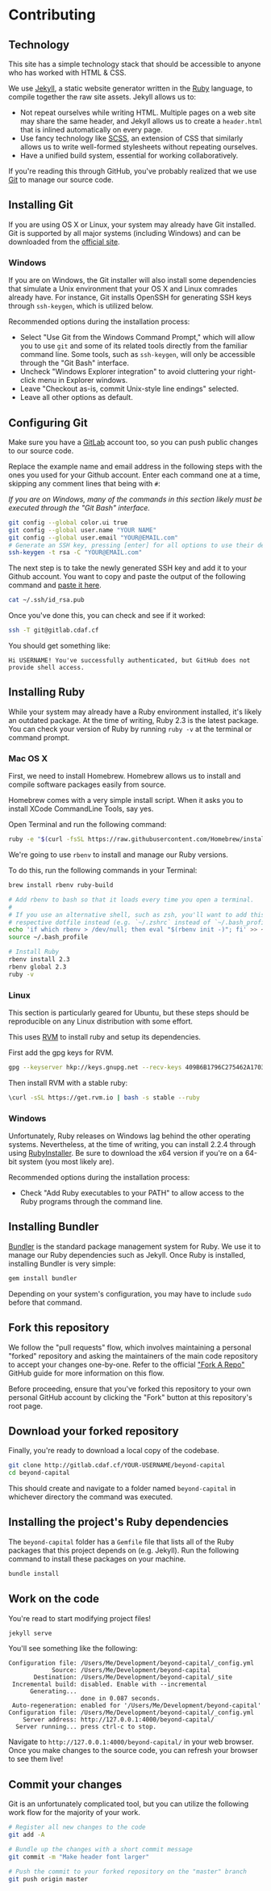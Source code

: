 # Contributing

## Technology

This site has a simple technology stack that should be accessible to anyone who has worked with HTML & CSS.

We use [Jekyll](https://jekyllrb.com/), a static website generator written in the [Ruby](https://www.ruby-lang.org/en/) language, to compile together the raw site assets. Jekyll allows us to:

* Not repeat ourselves while writing HTML. Multiple pages on a web site may share the same header, and Jekyll allows us to create a `header.html` that is inlined automatically on every page.
* Use fancy technology like [SCSS](http://sass-lang.com/), an extension of CSS that similarly allows us to write well-formed stylesheets without repeating ourselves.
* Have a unified build system, essential for working collaboratively.

If you're reading this through GitHub, you've probably realized that we use [Git](https://git-scm.com/) to manage our source code.

## Installing Git

If you are using OS X or Linux, your system may already have Git installed. Git is supported by all major systems (including Windows) and can be downloaded from the [official site](https://git-scm.com/).

### Windows

If you are on Windows, the Git installer will also install some dependencies that simulate a Unix environment that your OS X and Linux comrades already have. For instance, Git installs OpenSSH for generating SSH keys through `ssh-keygen`, which is utilized below.

Recommended options during the installation process:

* Select "Use Git from the Windows Command Prompt," which will allow you to use `git` and some of its related tools directly from the familiar command line. Some tools, such as `ssh-keygen`, will only be accessible through the "Git Bash" interface.
* Uncheck "Windows Explorer integration" to avoid cluttering your right-click menu in Explorer windows.
* Leave "Checkout as-is, commit Unix-style line endings" selected.
* Leave all other options as default.

## Configuring Git

Make sure you have a [GitLab](http://gitlab.cdap.cf) account too, so you can push public changes to our source code.

Replace the example name and email address in the following steps with the ones you used for your Github account. Enter each command one at a time, skipping any comment lines that being with `#`:

*If you are on Windows, many of the commands in this section likely must be executed through the "Git Bash" interface.*

```sh
git config --global color.ui true
git config --global user.name "YOUR NAME"
git config --global user.email "YOUR@EMAIL.com"
# Generate an SSH key, pressing [enter] for all options to use their defaults:
ssh-keygen -t rsa -C "YOUR@EMAIL.com"
```

The next step is to take the newly generated SSH key and add it to your Github account. You want to copy and paste the output of the following command and [paste it here](http://gitlab.cdap.cf/profile/keys).

```sh
cat ~/.ssh/id_rsa.pub
```

Once you've done this, you can check and see if it worked:

```sh
ssh -T git@gitlab.cdaf.cf
```

You should get something like:

```
Hi USERNAME! You've successfully authenticated, but GitHub does not provide shell access.
```

## Installing Ruby

While your system may already have a Ruby environment installed, it's likely an outdated package. At the time of writing, Ruby 2.3 is the latest package. You can check your version of Ruby by running `ruby -v` at the terminal or command prompt.

### Mac OS X

First, we need to install Homebrew. Homebrew allows us to install and compile software packages easily from source.

Homebrew comes with a very simple install script. When it asks you to install XCode CommandLine Tools, say yes.

Open Terminal and run the following command:

```sh
ruby -e "$(curl -fsSL https://raw.githubusercontent.com/Homebrew/install/master/install)"
```

We're going to use `rbenv` to install and manage our Ruby versions.

To do this, run the following commands in your Terminal:

```sh
brew install rbenv ruby-build

# Add rbenv to bash so that it loads every time you open a terminal.
#
# If you use an alternative shell, such as zsh, you'll want to add this line to its
# respective dotfile instead (e.g. `~/.zshrc` instead of `~/.bash_profile`).
echo 'if which rbenv > /dev/null; then eval "$(rbenv init -)"; fi' >> ~/.bash_profile
source ~/.bash_profile

# Install Ruby
rbenv install 2.3
rbenv global 2.3
ruby -v
```

### Linux

This section is particularly geared for Ubuntu, but these steps should be reproducible on any Linux distribution with some effort.

This uses [RVM](https://rvm.io/rvm/install) to install ruby and setup its dependencies.

First add the gpg keys for RVM. 
```sh
gpg --keyserver hkp://keys.gnupg.net --recv-keys 409B6B1796C275462A1703113804BB82D39DC0E3
```

Then install RVM with a stable ruby:
```sh
\curl -sSL https://get.rvm.io | bash -s stable --ruby
```

### Windows

Unfortunately, Ruby releases on Windows lag behind the other operating systems. Nevertheless, at the time of writing, you can install 2.2.4 through using [RubyInstaller](http://rubyinstaller.org/downloads/). Be sure to download the x64 version if you're on a 64-bit system (you most likely are).

Recommended options during the installation process:

* Check "Add Ruby executables to your PATH" to allow access to the Ruby programs through the command line.

## Installing Bundler

[Bundler](http://bundler.io/) is the standard package management system for Ruby. We use it to manage our Ruby dependencies such as Jekyll. Once Ruby is installed, installing Bundler is very simple:

```sh
gem install bundler
```

Depending on your system's configuration, you may have to include `sudo` before that command.

## Fork this repository

We follow the "pull requests" flow, which involves maintaining a personal "forked" repository and asking the maintainers of the main code repository to accept your changes one-by-one. Refer to the official ["Fork A Repo"](https://help.github.com/articles/fork-a-repo/) GitHub guide for more information on this flow.

Before proceeding, ensure that you've forked this repository to your own personal GitHub account by clicking the "Fork" button at this repository's root page.

## Download your forked repository

Finally, you're ready to download a local copy of the codebase.

```sh
git clone http://gitlab.cdaf.cf/YOUR-USERNAME/beyond-capital
cd beyond-capital
```

This should create and navigate to a folder named `beyond-capital` in whichever directory the command was executed.

## Installing the project's Ruby dependencies

The `beyond-capital` folder has a `Gemfile` file that lists all of the Ruby packages that this project depends on (e.g. Jekyll). Run the following command to install these packages on your machine.

```sh
bundle install
```

## Work on the code

You're read to start modifying project files!

```sh
jekyll serve
```

You'll see something like the following:

```
Configuration file: /Users/Me/Development/beyond-capital/_config.yml
            Source: /Users/Me/Development/beyond-capital
       Destination: /Users/Me/Development/beyond-capital/_site
 Incremental build: disabled. Enable with --incremental
      Generating...
                    done in 0.087 seconds.
 Auto-regeneration: enabled for '/Users/Me/Development/beyond-capital'
Configuration file: /Users/Me/Development/beyond-capital/_config.yml
    Server address: http://127.0.0.1:4000/beyond-capital/
  Server running... press ctrl-c to stop.
```

Navigate to `http://127.0.0.1:4000/beyond-capital/` in your web browser. Once you make changes to the source code, you can refresh your browser to see them live!

## Commit your changes

Git is an unfortunately complicated tool, but you can utilize the following work flow for the majority of your work.

```sh
# Register all new changes to the code
git add -A

# Bundle up the changes with a short commit message
git commit -m "Make header font larger"

# Push the commit to your forked repository on the "master" branch
git push origin master
```
